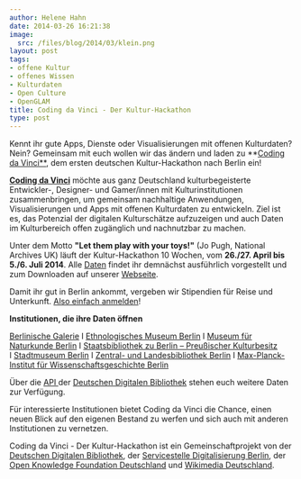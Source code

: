 ```yaml
---
author: Helene Hahn
date: 2014-03-26 16:21:38
image:
  src: /files/blog/2014/03/klein.png
layout: post
tags:
- offene Kultur
- offenes Wissen
- Kulturdaten
- Open Culture
- OpenGLAM
title: Coding da Vinci - Der Kultur-Hackathon
type: post
---
```


Kennt ihr gute Apps, Dienste oder Visualisierungen mit offenen Kulturdaten? Nein? Gemeinsam mit euch wollen wir das ändern und laden zu **[Coding da Vinci**](http://codingdavinci.de/), dem ersten deutschen Kultur-Hackathon nach Berlin ein!

**[Coding da Vinci](http://codingdavinci.de/)** möchte aus ganz Deutschland kulturbegeisterte Entwickler-, Designer- und Gamer/innen mit Kulturinstitutionen zusammenbringen, um gemeinsam nachhaltige Anwendungen, Visualisierungen und Apps mit offenen Kulturdaten zu entwickeln. Ziel ist es, das Potenzial der digitalen Kulturschätze aufzuzeigen und auch Daten im Kulturbereich offen zugänglich und nachnutzbar zu machen.

Unter dem Motto **"Let them play with your toys!"** (Jo Pugh, National Archives UK) läuft der Kultur-Hackathon 10 Wochen, vom **26./27. April bis 5./6. Juli 2014**. Alle [Daten](http://codingdavinci.de/daten/) findet ihr demnächst ausführlich vorgestellt und zum Downloaden auf unserer [Webseite](http://codingdavinci.de/).

Damit ihr gut in Berlin ankommt, vergeben wir Stipendien für Reise und Unterkunft. [Also einfach anmelden](http://codingdavinci.de/anmeldung/)!

**Institutionen, die ihre Daten öffnen**

[Berlinische Galerie](http://www.berlinischegalerie.de/) I [Ethnologisches Museum Berlin](http://www.smb.museum/museen-und-einrichtungen/ethnologisches-museum/home.html) I [Museum für Naturkunde Berlin](http://www.naturkundemuseum-berlin.de/) I [Staatsbibliothek zu Berlin – Preußischer Kulturbesitz  
](http://staatsbibliothek-berlin.de/) I [Stadtmuseum Berlin](http://www.stadtmuseum.de/) I [Zentral- und Landesbibliothek Berlin](http://www.zlb.de/) I [Max-Planck-Institut für Wissenschaftsgeschichte Berlin](http://www.mpiwg-berlin.mpg.de/de/index.html)

Über die [API ](https://api.deutsche-digitale-bibliothek.de/doku/display/ADD/API+der+Deutschen+Digitalen+Bibliothek)der [Deutschen Digitalen Bibliothek](https://www.deutsche-digitale-bibliothek.de/) stehen euch weitere Daten zur Verfügung.

Für interessierte Institutionen bietet Coding da Vinci die Chance, einen neuen Blick auf den eigenen Bestand zu werfen und sich auch mit anderen Institutionen zu vernetzen.

Coding da Vinci - Der Kultur-Hackathon ist ein Gemeinschaftprojekt von der [Deutschen Digitalen Bibliothek](https://www.deutsche-digitale-bibliothek.de/), der [Servicestelle Digitalisierung Berlin](https://www.deutsche-digitale-bibliothek.de/), der [Open Knowledge Foundation Deutschland](https://www.wikimedia.de/wiki/Hauptseite) und [Wikimedia Deutschland](https://www.wikimedia.de/wiki/Hauptseite).